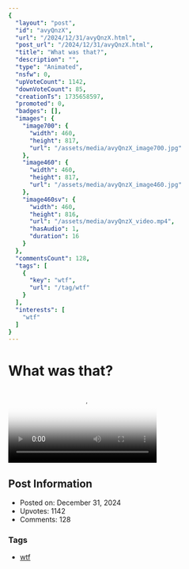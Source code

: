 ```yaml
---
{
  "layout": "post",
  "id": "avyQnzX",
  "url": "/2024/12/31/avyQnzX.html",
  "post_url": "/2024/12/31/avyQnzX.html",
  "title": "What was that?",
  "description": "",
  "type": "Animated",
  "nsfw": 0,
  "upVoteCount": 1142,
  "downVoteCount": 85,
  "creationTs": 1735658597,
  "promoted": 0,
  "badges": [],
  "images": {
    "image700": {
      "width": 460,
      "height": 817,
      "url": "/assets/media/avyQnzX_image700.jpg"
    },
    "image460": {
      "width": 460,
      "height": 817,
      "url": "/assets/media/avyQnzX_image460.jpg"
    },
    "image460sv": {
      "width": 460,
      "height": 816,
      "url": "/assets/media/avyQnzX_video.mp4",
      "hasAudio": 1,
      "duration": 16
    }
  },
  "commentsCount": 128,
  "tags": [
    {
      "key": "wtf",
      "url": "/tag/wtf"
    }
  ],
  "interests": [
    "wtf"
  ]
}
---
```


# What was that?

<video controls playsinline loop poster="/assets/media/avyQnzX_image460.jpg">
  <source src="/assets/media/avyQnzX_video.mp4" type="video/mp4">
  Your browser does not support the video tag.
</video>

## Post Information

- Posted on: December 31, 2024
- Upvotes: 1142
- Comments: 128

### Tags

- [wtf](/tag/wtf)

